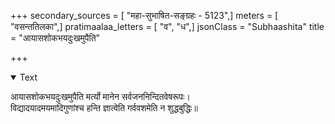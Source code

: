 +++
secondary_sources = [ "महा-सुभाषित-सङ्ग्रहः - 5123",]
meters = [ "वसन्ततिलका",]
pratimaalaa_letters = [ "व", "ध",]
jsonClass = "Subhaashita"
title = "आयासशोकभयदुःखमुपैति"

+++

<details open><summary>Text</summary>

आयासशोकभयदुःखमुपैति मर्त्यो मानेन सर्वजननिन्दितवेषरूपः।  
विद्यादयादमयमादिगुणांश्च हन्ति ज्ञात्वेति गर्ववशमेति न शुद्धबुद्धिः॥
</details>
